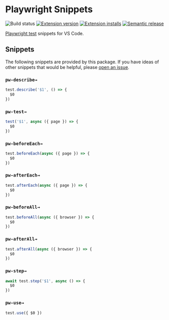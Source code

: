 # Playwright Snippets

![Build status](https://github.com/mskelton/vscode-playwright-test-snippets/workflows/Release/badge.svg?branch=main)
[![Extension version](https://img.shields.io/vscode-marketplace/v/mskelton.playwright-test-snippets.svg)](https://marketplace.visualstudio.com/items?itemName=mskelton.playwright-test-snippets)
[![Extension installs](https://img.shields.io/vscode-marketplace/i/mskelton.playwright-test-snippets.svg)](https://marketplace.visualstudio.com/items?itemName=mskelton.playwright-test-snippets)
[![Semantic release](https://img.shields.io/badge/%20%20%F0%9F%93%A6%F0%9F%9A%80-semantic--release-e10079.svg)](https://github.com/semantic-release/semantic-release)

[Playwright test](https://playwright.dev) snippets for VS Code.

## Snippets

The following snippets are provided by this package. If you have ideas of other snippets that would be helpful, please [open an issue](https://github.com/mskelton/vscode-playwright-test-snippets/issues/new).

### `pw-describe→`

```ts
test.describe('$1', () => {
  $0
})
```

### `pw-test→`

```ts
test('$1', async ({ page }) => {
  $0
})
```

### `pw-beforeEach→`

```ts
test.beforeEach(async ({ page }) => {
  $0
})
```

### `pw-afterEach→`

```ts
test.afterEach(async ({ page }) => {
  $0
})
```

### `pw-beforeAll→`

```ts
test.beforeAll(async ({ browser }) => {
  $0
})
```

### `pw-afterAll→`

```ts
test.afterAll(async ({ browser }) => {
  $0
})
```

### `pw-step→`

```ts
await test.step('$1', async () => {
  $0
})
```

### `pw-use→`

```ts
test.use({ $0 })
```
